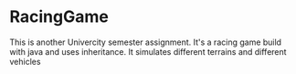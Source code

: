 # RacingGame
This is another Univercity semester assignment. It's a racing game build with java and uses inheritance. It simulates different terrains and different vehicles
